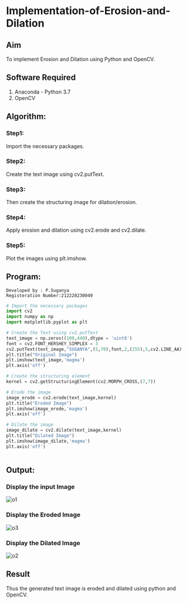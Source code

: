 # Implementation-of-Erosion-and-Dilation
## Aim
To implement Erosion and Dilation using Python and OpenCV.
## Software Required
1. Anaconda - Python 3.7
2. OpenCV
## Algorithm:
### Step1:
Import the necessary packages.

### Step2:
Create the text image using cv2.putText.

### Step3:
Then create the structuring image for dilation/erosion.

### Step4:
Apply erosion and dilation using cv2.erode and cv2.dilate.

### Step5:
Plot the images using plt.imshow.

 
## Program:
```
Developed by : P.Suganya
Registeration Number:212220230049
```

``` Python
# Import the necessary packages
import cv2
import numpy as np
import matplotlib.pyplot as plt

# Create the Text using cv2.putText
text_image = np.zeros((100,440),dtype = 'uint8')
font = cv2.FONT_HERSHEY_SIMPLEX = 3
cv2.putText(text_image,"SUGANYA",(5,70),font,2,(255),5,cv2.LINE_AA)
plt.title("Original Image")
plt.imshow(text_image,'magma')
plt.axis('off')

# Create the structuring element
kernel = cv2.getStructuringElement(cv2.MORPH_CROSS,(7,7))

# Erode the image
image_erode = cv2.erode(text_image,kernel)
plt.title("Eroded Image")
plt.imshow(image_erode,'magma')
plt.axis('off')

# Dilate the image
image_dilate = cv2.dilate(text_image,kernel)
plt.title("Dilated Image")
plt.imshow(image_dilate,'magma')
plt.axis('off')



```
## Output:

### Display the input Image
![o1](https://user-images.githubusercontent.com/77089743/172054521-c481f023-9aaa-4b2d-901b-70d84d076dfa.PNG)



### Display the Eroded Image

![o3](https://user-images.githubusercontent.com/77089743/172054527-8de9bfc6-7592-4bfd-a1bd-2be9c54a5e70.PNG)


### Display the Dilated Image

![o2](https://user-images.githubusercontent.com/77089743/172054534-77ed0e5d-a18d-482d-8ee3-fbda4d5d7acc.PNG)



## Result
Thus the generated text image is eroded and dilated using python and OpenCV.
